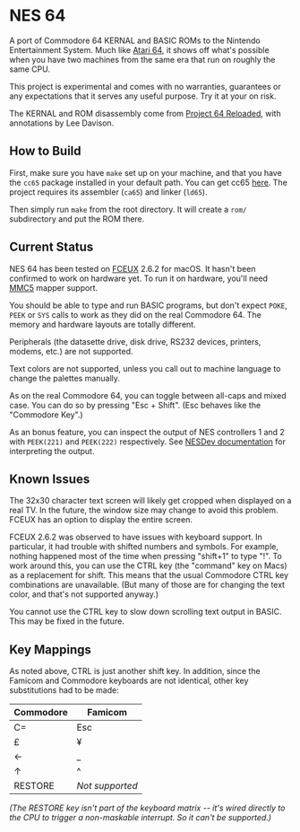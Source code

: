 # NES 64
A port of Commodore 64 KERNAL and BASIC ROMs to the Nintendo Entertainment System. Much like [Atari 64](https://github.com/unbibium/atari64), it shows off what's possible when you have two machines from the same era that run on roughly the same CPU.

This project is experimental and comes with no warranties, guarantees or any expectations that it serves any useful purpose. Try it at your on risk.

The KERNAL and ROM disassembly come from [Project 64 Reloaded](https://github.com/Project-64/reloaded), with annotations by Lee Davison.

## How to Build
First, make sure you have `make` set up on your machine, and that you have the `cc65` package installed in your default path. You can get cc65 [here](https://cc65.github.io/). The project requires its assembler (`ca65`) and linker (`ld65`).

Then simply run `make` from the root directory. It will create a `rom/` subdirectory and put the ROM there.

## Current Status

NES 64 has been tested on [FCEUX](https://fceux.com/) 2.6.2 for macOS. It hasn't been confirmed to work on hardware yet. To run it on hardware, you'll need [MMC5](https://wiki.nesdev.org/w/index.php/MMC5) mapper support.

You should be able to type and run BASIC programs, but don't expect `POKE`, `PEEK` or `SYS` calls to work as they did on the real Commodore 64. The memory and hardware layouts are totally different.

Peripherals (the datasette drive, disk drive, RS232 devices, printers, modems, etc.) are not supported.

Text colors are not supported, unless you call out to machine language to change the palettes manually.

As on the real Commodore 64, you can toggle between all-caps and mixed case. You can do so by pressing "Esc + Shift". (Esc behaves like the "Commodore Key".)

As an bonus feature, you can inspect the output of NES controllers 1 and 2 with `PEEK(221)` and `PEEK(222)` respectively. See [NESDev documentation](https://wiki.nesdev.org/w/index.php?title=Controller_reading_code) for interpreting the output.

## Known Issues

The 32x30 character text screen will likely get cropped when displayed on a real TV. In the future, the window size may change to avoid this problem. FCEUX has an option to display the entire screen.

FCEUX 2.6.2 was observed to have issues with keyboard support. In particular, it had trouble with shifted numbers and symbols. For example, nothing happened most of the time when pressing "shift+1" to type "!". To work around this, you can use the CTRL key (the "command" key on Macs) as a replacement for shift. This means that the usual Commodore CTRL key combinations are unavailable. (But many of those are for changing the text color, and that's not supported anyway.)

You cannot use the CTRL key to slow down scrolling text output in BASIC. This may be fixed in the future.

## Key Mappings

As noted above, CTRL is just another shift key. In addition, since the Famicom and Commodore keyboards are not identical, other key substitutions had to be made:

| Commodore | Famicom |
| --- | -- |
| C= | Esc |
| £ | ¥ |
| ← | _ |
| ↑ | ^ |
| RESTORE | _Not supported_ |

_(The RESTORE key isn't part of the keyboard matrix -- it's wired directly to the CPU to trigger a non-maskable interrupt. So it can't be supported.)_